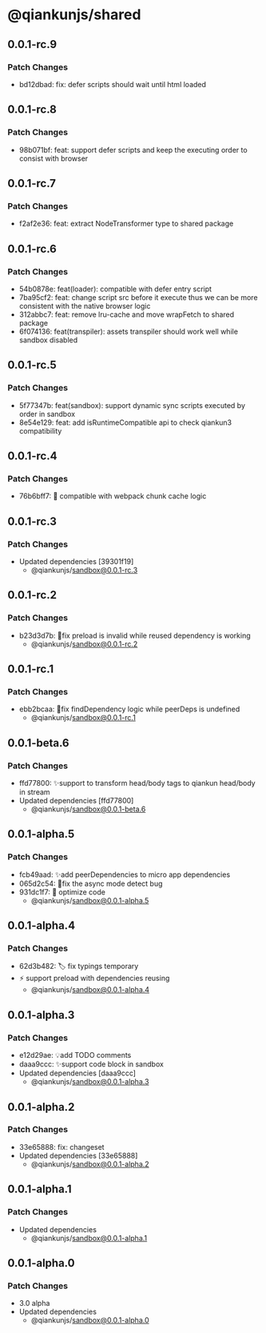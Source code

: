# @qiankunjs/shared

## 0.0.1-rc.9

### Patch Changes

- bd12dbad: fix: defer scripts should wait until html loaded

## 0.0.1-rc.8

### Patch Changes

- 98b071bf: feat: support defer scripts and keep the executing order to consist with browser

## 0.0.1-rc.7

### Patch Changes

- f2af2e36: feat: extract NodeTransformer type to shared package

## 0.0.1-rc.6

### Patch Changes

- 54b0878e: feat(loader): compatible with defer entry script
- 7ba95cf2: feat: change script src before it execute thus we can be more consistent with the native browser logic
- 312abbc7: feat: remove lru-cache and move wrapFetch to shared package
- 6f074136: feat(transpiler): assets transpiler should work well while sandbox disabled

## 0.0.1-rc.5

### Patch Changes

- 5f77347b: feat(sandbox): support dynamic sync scripts executed by order in sandbox
- 8e54e129: feat: add isRuntimeCompatible api to check qiankun3 compatibility

## 0.0.1-rc.4

### Patch Changes

- 76b6bff7: 🐛 compatible with webpack chunk cache logic

## 0.0.1-rc.3

### Patch Changes

- Updated dependencies [39301f19]
  - @qiankunjs/sandbox@0.0.1-rc.3

## 0.0.1-rc.2

### Patch Changes

- b23d3d7b: 🐛fix preload is invalid while reused dependency is working
  - @qiankunjs/sandbox@0.0.1-rc.2

## 0.0.1-rc.1

### Patch Changes

- ebb2bcaa: 🐛fix findDependency logic while peerDeps is undefined
  - @qiankunjs/sandbox@0.0.1-rc.1

## 0.0.1-beta.6

### Patch Changes

- ffd77800: ✨support to transform head/body tags to qiankun head/body in stream
- Updated dependencies [ffd77800]
  - @qiankunjs/sandbox@0.0.1-beta.6

## 0.0.1-alpha.5

### Patch Changes

- fcb49aad: ✨add peerDependencies to micro app dependencies
- 065d2c54: 🐛fix the async mode detect bug
- 931dc1f7: 🎨 optimize code
  - @qiankunjs/sandbox@0.0.1-alpha.5

## 0.0.1-alpha.4

### Patch Changes

- 62d3b482: 🏷️ fix typings temporary
- ⚡️ support preload with dependencies reusing
  - @qiankunjs/sandbox@0.0.1-alpha.4

## 0.0.1-alpha.3

### Patch Changes

- e12d29ae: 💡add TODO comments
- daaa9ccc: ✨support code block in sandbox
- Updated dependencies [daaa9ccc]
  - @qiankunjs/sandbox@0.0.1-alpha.3

## 0.0.1-alpha.2

### Patch Changes

- 33e65888: fix: changeset
- Updated dependencies [33e65888]
  - @qiankunjs/sandbox@0.0.1-alpha.2

## 0.0.1-alpha.1

### Patch Changes

- Updated dependencies
  - @qiankunjs/sandbox@0.0.1-alpha.1

## 0.0.1-alpha.0

### Patch Changes

- 3.0 alpha
- Updated dependencies
  - @qiankunjs/sandbox@0.0.1-alpha.0
